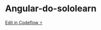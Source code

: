# Angular-do-sololearn

[Edit in Codeflow ⚡️](https://stackblitz.com/~/github.com/Vini-bjj/Angular-do-sololearn)